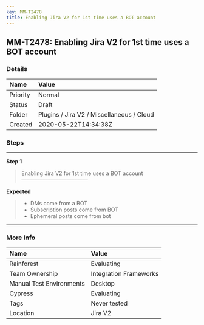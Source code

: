 ```yaml
---
key: MM-T2478
title: Enabling Jira V2 for 1st time uses a BOT account
---
```


## MM-T2478: Enabling Jira V2 for 1st time uses a BOT account

### Details

| Name     | Value                                     |
| :------- | :---------------------------------------- |
| Priority | Normal                                    |
| Status   | Draft                                     |
| Folder   | Plugins / Jira V2 / Miscellaneous / Cloud |
| Created  | 2020-05-22T14:34:38Z                      |

### Steps

<hr/>

**Step 1**

> <article>Enabling Jira V2 for 1st time uses a BOT account<br>–––––––––––––––––––––––––</article>

**Expected**

> <article><ul><li>DMs come from a BOT</li><li>Subscription posts come from BOT</li><li>Ephemeral posts come from bot</li></ul></article>

<hr/>

### More Info

| Name                     | Value                  |
| :----------------------- | :--------------------- |
| Rainforest               | Evaluating             |
| Team Ownership           | Integration Frameworks |
| Manual Test Environments | Desktop                |
| Cypress                  | Evaluating             |
| Tags                     | Never tested           |
| Location                 | Jira V2                |
